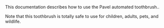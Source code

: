 This documentation describes how to use the Pavel automated toothbrush..

Note that this toothbrush is totally safe to use for children, adults, pets, and wildlife.